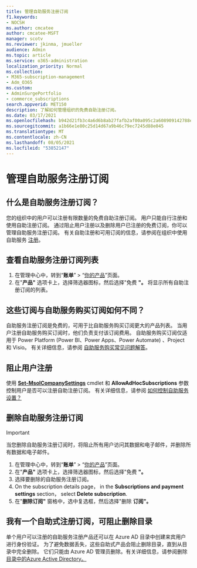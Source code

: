 ```yaml
---
title: 管理自助服务注册订阅
f1.keywords:
- NOCSH
ms.author: cmcatee
author: cmcatee-MSFT
manager: scotv
ms.reviewer: jkinma, jmueller
audience: Admin
ms.topic: article
ms.service: o365-administration
localization_priority: Normal
ms.collection:
- M365-subscription-management
- Adm_O365
ms.custom:
- AdminSurgePortfolio
- commerce_subscriptions
search.appverid: MET150
description: 了解如何管理组织的免费自助注册订阅。
ms.date: 03/17/2021
ms.openlocfilehash: b942d21fb3c4a6d6b8ab27fafb2af00a095c2a608909142788e46dbe60cdfa9d
ms.sourcegitcommit: a1b66e1e80c25d14d67a9b46c79ec7245d88e045
ms.translationtype: MT
ms.contentlocale: zh-CN
ms.lasthandoff: 08/05/2021
ms.locfileid: "53852147"
---
```

# <a name="manage-self-service-sign-up-subscriptions"></a>管理自助服务注册订阅

## <a name="what-are-self-service-sign-up-subscriptions"></a>什么是自助服务注册订阅？

您的组织中的用户可以注册有限数量的免费自助注册订阅。 用户只能自行注册和使用自助注册订阅。 通过阻止用户注册以及删除用户已注册的免费订阅，你可以管理自助服务注册订阅。 有关自助注册和可用订阅的信息，请参阅在组织中使用自助服务 [注册](../../admin/misc/self-service-sign-up.md)。

## <a name="view-a-list-of-self-service-sign-up-subscriptions"></a>查看自助服务注册订阅列表

1. 在管理中心中，转到“**账单**” > “<a href="https://go.microsoft.com/fwlink/p/?linkid=842054" target="_blank">你的产品</a>”页面。
2. 在"**产品"** 选项卡上，选择筛选器图标，然后选择"免费 **"。** 将显示所有自助注册订阅的列表。

## <a name="how-are-these-subscriptions-different-from-self-service-purchase-subscriptions"></a>这些订阅与自助服务购买订阅如何不同？

自助服务注册订阅是免费的，可用于比自助服务购买订阅更大的产品列表。 当用户注册自助服务购买订阅时，他们负责支付该订阅费用。 自助服务购买订阅仅适用于 Power Platform (Power BI、Power Apps、Power Automate) 、Project 和 Visio。 有关详细信息，请参阅 [自助服务购买常见问题解答](self-service-purchase-faq.yml)。

## <a name="block-users-from-signing-up"></a>阻止用户注册

使用 [**Set-MsolCompanySettings**](/powershell/module/msonline/set-msolcompanysettings?preserve-view=true&view=azureadps-1.0) cmdlet 和 **AllowAdHocSubscriptions** 参数控制用户是否可以注册自助注册订阅。 有关详细信息，请参阅 [如何控制自助服务设置？](/azure/active-directory/users-groups-roles/directory-self-service-signup#how-do-i-control-self-service-settings)

## <a name="delete-a-self-service-sign-up-subscription"></a>删除自助服务注册订阅

> [!IMPORTANT]
> 当您删除自助服务注册订阅时，将阻止所有用户访问其数据和电子邮件，并删除所有数据和电子邮件。

1. 在管理中心中，转到“**账单**” > “<a href="https://go.microsoft.com/fwlink/p/?linkid=842054" target="_blank">你的产品</a>”页面。
2. 在"**产品"** 选项卡上，选择筛选器图标，然后选择"免费 **"。**
3. 选择要删除的自助服务注册订阅。 
4. On the subscription details page， in the **Subscriptions and payment settings** section， select **Delete subscription**.
5. 在"**删除订阅"** 窗格中，选中复选框，然后选择"删除 **订阅"。**

## <a name="i-have-a-self-service-sign-up-subscription-that-blocks-directory-deletion"></a>我有一个自助式注册订阅，可阻止删除目录

单个用户可以注册的自助服务注册产品还可以在 Azure AD 目录中创建来宾用户进行身份验证。 为了避免数据丢失，这些自助式产品会阻止删除目录，直到从目录中完全删除。 它们只能由 Azure AD 管理员删除。有关详细信息，请参阅删除[目录中的Azure Active Directory。](/azure/active-directory/users-groups-roles/directory-delete-howto)
